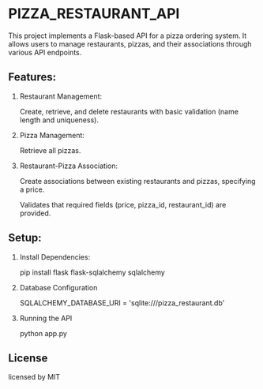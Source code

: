 # PIZZA_RESTAURANT_API
This project implements a Flask-based API for a pizza ordering system. It allows users to manage restaurants, pizzas, and their associations through various API endpoints.

## Features:
<ol>
<li>Restaurant Management:</li>
<p>Create, retrieve, and delete restaurants with basic validation (name length and uniqueness).</p>
<li>Pizza Management:</li>
<p>Retrieve all pizzas.</p>
<li>Restaurant-Pizza Association:</li>
<p>Create associations between existing restaurants and pizzas, specifying a price.</p>
<p>Validates that required fields (price, pizza_id, restaurant_id) are provided.</p>
</ol>

## Setup:
<ol>
<li>Install Dependencies:</li>
<p>pip install flask flask-sqlalchemy sqlalchemy</p>
<li>Database Configuration</li>
<p>SQLALCHEMY_DATABASE_URI = 'sqlite:///pizza_restaurant.db'</p>
<li>Running the API</li>
<p>python app.py</p>
</ol>

## License
licensed by MIT